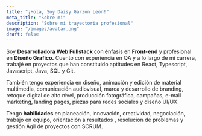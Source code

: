 ```yaml
---
title: "¡Hola, Soy Daisy Garzón León!"
meta_title: "Sobre mi"
description: "Sobre mi trayectoria profesional"
image: "/images/avatar.png"
draft: false
---
```


Soy **Desarrolladora Web Fullstack** con énfasis en **Front-end** y profesional en **Diseño Grafico.** Cuento con experiencia en QA y a lo largo de mi carrera, trabajé en proyectos que han constituido aptitudes en React, Typescript, Javascript, Java, SQL y Git.

También tengo experiencia en diseño, animación y edición de material multimedia, comunicación audiovisual, marca y desarrollo de branding, retoque digital de alto nivel, producción fotográfica, campañas, e-mail marketing, landing pages, piezas para redes sociales y diseño UI/UX.

Tengo **habilidades** en planeación, innovación, creatividad, negociación, trabajo en equipo, orientación a resultados , resolución de problemas y gestión Ágil de proyectos con SCRUM.
